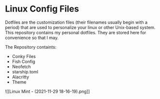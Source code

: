 # Linux Config Files

Dotfiles are the customization files (their filenames usually begin with a period) that are used to personalize your linux or other Unix-based system. This repository contains my personal dotfiles. They are stored here for convenience so that I may.

The Repository containts:

- Conky Files
- Fish Config
- Neofetch
- starship.toml
- Alacritty
- Theme

![[Linux Mint - (2021-11-29 18-16-19).png]]
